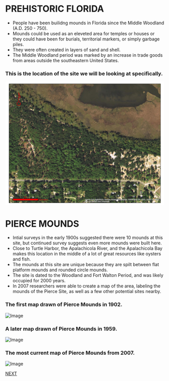 # PREHISTORIC FLORIDA
- People have been builidng mounds in Florida since the Middle Woodland (A.D. 250 - 750).
- Mounds could be used as an eleveted area for temples or houses or they could have been for burials, territorial markers, or simply garbage piles.
- They were often created in layers of sand and shell.
- The Middle Woodland period was marked by an increase in trade goods from areas outside the southeastern United States. 

### This is the location of the site we will be looking at specifically.
![Image](turtle.jpg)

# PIERCE MOUNDS
- Intial surveys in the early 1900s suggested there were 10 mounds at this site, but continued survey suggests even more mounds were built here.
- Close to Turtle Harbor, the Apalachicola River, and the Apalachicola Bay makes this location in the middle of a lot of great resources like oysters and fish.
- The mounds at this site are unique because they are spilt between flat platform mounds and rounded circle mounds.
- The site is dated to the Woodland and Fort Walton Period, and was likely occupied for 2000 years. 
- In 2007 researchers were able to create a map of the area, labeling the mounds of the Pierce Site, as well as a few other potential sites nearby. 

### The first map drawn of Pierce Mounds in 1902.
![Image](mooremap.jpg)

### A later map drawn of Pierce Mounds in 1959.
![Image](searsmap.jpg)

### The most current map of Pierce Mounds from 2007.
![Image](whitemap.jpg)

[NEXT](UsingLiDAR.md)
